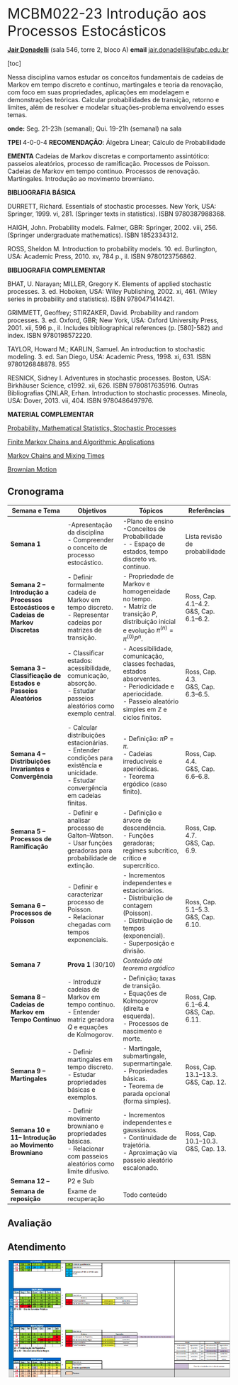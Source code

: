 <font size=6px>MCBM022-23 Introdução aos Processos Estocásticos </font>

[**Jair Donadelli**](http://hostel.ufabc.edu.br/~jair.donadelli/)  (sala 546, torre 2, bloco A)						**email** jair.donadelli@ufabc.edu.br



[toc]

Nessa disciplina vamos estudar os conceitos fundamentais de cadeias de Markov em tempo discreto e contínuo, martingales e teoria da renovação, com foco em suas propriedades, aplicações em modelagem e demonstrações teóricas. Calcular probabilidades de transição, retorno e limites, além de resolver e modelar situações-problema envolvendo esses temas.

**onde:** Seg. 21-23h (semanal); Qui. 19-21h (semanal) na sala 

**TPEI** 4-0-0-4 **RECOMENDAÇÃO**: Álgebra Linear; Cálculo de Probabilidade 

**EMENTA** Cadeias de Markov discretas e comportamento assintótico: passeios aleatórios, processo de ramificação. Processos de Poisson. Cadeias de Markov em tempo contínuo. Processos de renovação. Martingales. Introdução ao movimento browniano. 

**BIBLIOGRAFIA BÁSICA** 

DURRETT, Richard. Essentials of stochastic processes. New York, USA: Springer, 1999. vi, 281. (Springer texts in statistics). ISBN 9780387988368. 

HAIGH, John. Probability models. Falmer, GBR: Springer, 2002. viii, 256. (Springer undergraduate mathematics). ISBN 1852334312. 

ROSS, Sheldon M. Introduction to probability models. 10. ed. Burlington, USA: Academic Press, 2010. xv, 784 p., il. ISBN 9780123756862. 

**BIBLIOGRAFIA COMPLEMENTAR** 

BHAT, U. Narayan; MILLER, Gregory K. Elements of applied stochastic processes. 3. ed. Hoboken, USA: Wiley Publishing, 2002. xi, 461. (Wiley series in probability and statistics). ISBN 9780471414421. 

GRIMMETT, Geoffrey; STIRZAKER, David. Probability and random processes. 3. ed. Oxford, GBR; New York, USA: Oxford University Press, 2001. xii, 596 p., il. Includes bibliographical references (p. [580]-582) and index. ISBN 9780198572220. 

TAYLOR, Howard M.; KARLIN, Samuel. An introduction to stochastic modeling. 3. ed. San Diego, USA: Academic Press, 1998. xi, 631. ISBN 9780126848878. 955 

RESNICK, Sidney I. Adventures in stochastic processes. Boston, USA: Birkhäuser Science, c1992. xii, 626. ISBN 9780817635916. Outras Bibliografias ÇINLAR, Erhan. Introduction to stochastic processes. Mineola, USA: Dover, 2013. vii, 404. ISBN 9780486497976.

**MATERIAL COMPLEMENTAR** 

[Probability, Mathematical Statistics, Stochastic Processes](https://www.randomservices.org/random/)

[Finite Markov Chains and Algorithmic Applications](https://cms.dm.uba.ar/academico/materias/verano2018/probabilidades_y_estadistica_C/Haggstrom-Finite%20Markov%20chains%20and%20algorithm%20applications.pdf)

[Markov Chains and Mixing Times](https://pages.uoregon.edu/dlevin/MARKOV/mcmt2e.pdf)

[Brownian Motion](https://www.mi.uni-koeln.de/~moerters/book/book.pdf)

## **Cronograma**

| Semana e Tema                                                | Objetivos                                                    | Tópicos                                                      | Referências                               |
| ------------------------------------------------------------ | ------------------------------------------------------------ | ------------------------------------------------------------ | ----------------------------------------- |
| **Semana 1**                                                 | -Apresentação da disciplina<br/>- Compreender o conceito de processo estocástico. | -Plano de ensino <br/>-Conceitos de Probabilidade<br/>- - Espaço de estados, tempo discreto vs. contínuo. | Lista revisão de probabilidade            |
| **Semana 2 – Introdução a Processos Estocásticos e Cadeias de Markov Discretas** | - Definir formalmente cadeia de Markov em tempo discreto.<br>- Representar cadeias por matrizes de transição. | - Propriedade de Markov e homogeneidade no tempo.<br>- Matriz de transição $P$, distribuição inicial e evolução $\pi^{(n)} = \pi^{(0)} P^n$. | Ross, Cap. 4.1–4.2.<br>G&S, Cap. 6.1–6.2. |
| **Semana 3 – Classificação de Estados e Passeios Aleatórios** | - Classificar estados: acessibilidade, comunicação, absorção.<br>- Estudar passeios aleatórios como exemplo central. | - Acessibilidade, comunicação, classes fechadas, estados absorventes.<br>- Periodicidade e aperiocidade.<br>- Passeio aleatório simples em $\mathbb{Z}$ e ciclos finitos. | Ross, Cap. 4.3.<br>G&S, Cap. 6.3–6.5.     |
| **Semana 4 – Distribuições Invariantes e Convergência**      | - Calcular distribuições estacionárias.<br>- Entender condições para existência e unicidade.<br>- Estudar convergência em cadeias finitas. | - Definição: $\pi P = \pi$.<br>- Cadeias irreducíveis e aperiódicas.<br>- Teorema ergódico (caso finito). | Ross, Cap. 4.4.<br>G&S, Cap. 6.6–6.8.     |
| **Semana 5 – Processos de Ramificação**                      | - Definir e analisar processo de Galton–Watson.<br>- Usar funções geradoras para probabilidade de extinção. | - Definição e árvore de descendência.<br>- Funções geradoras; regimes subcrítico, crítico e supercrítico. | Ross, Cap. 4.7.<br>G&S, Cap. 6.9.         |
| **Semana 6 – Processos de Poisson**                          | - Definir e caracterizar processo de Poisson.<br>- Relacionar chegadas com tempos exponenciais. | - Incrementos independentes e estacionários.<br>- Distribuição de contagem (Poisson).<br>- Distribuição de tempos (exponencial).<br>- Superposição e divisão. | Ross, Cap. 5.1–5.3.<br>G&S, Cap. 6.10.    |
| **Semana 7**                                                 | **Prova 1** (30/10)                                          | *Conteúdo até teorema ergódico*                              |                                           |
| **Semana 8 – Cadeias de Markov em Tempo Contínuo**           | - Introduzir cadeias de Markov em tempo contínuo.<br>- Entender matriz geradora $Q$ e equações de Kolmogorov. | - Definição; taxas de transição.<br>- Equações de Kolmogorov (direita e esquerda).<br>- Processos de nascimento e morte. | Ross, Cap. 6.1–6.4.<br>G&S, Cap. 6.11.    |
| **Semana 9 – Martingales**                                   | - Definir martingales em tempo discreto.<br>- Estudar propriedades básicas e exemplos. | - Martingale, submartingale, supermartingale.<br>- Propriedades básicas.<br>- Teorema de parada opcional (forma simples). | Ross, Cap. 13.1–13.3.<br>G&S, Cap. 12.    |
| **Semana 10  e 11– Introdução ao Movimento Browniano**       | - Definir movimento browniano e propriedades básicas.<br>- Relacionar com passeios aleatórios como limite difusivo. | - Incrementos independentes e gaussianos.<br>- Continuidade de trajetória.<br>- Aproximação via passeio aleatório escalonado. | Ross, Cap. 10.1–10.3.<br>G&S, Cap. 13.    |
| **Semana 12 –**                                              | P2 e Sub                                                     |                                                              |                                           |
| **Semana de reposição**                                      | Exame de recuperação                                         | Todo conteúdo                                                |                                           |



## **Avaliação**



## **Atendimento**







<img src="./image-20250721155034230.png" alt="image-20250721155034230" style="zoom: 200%;" />

